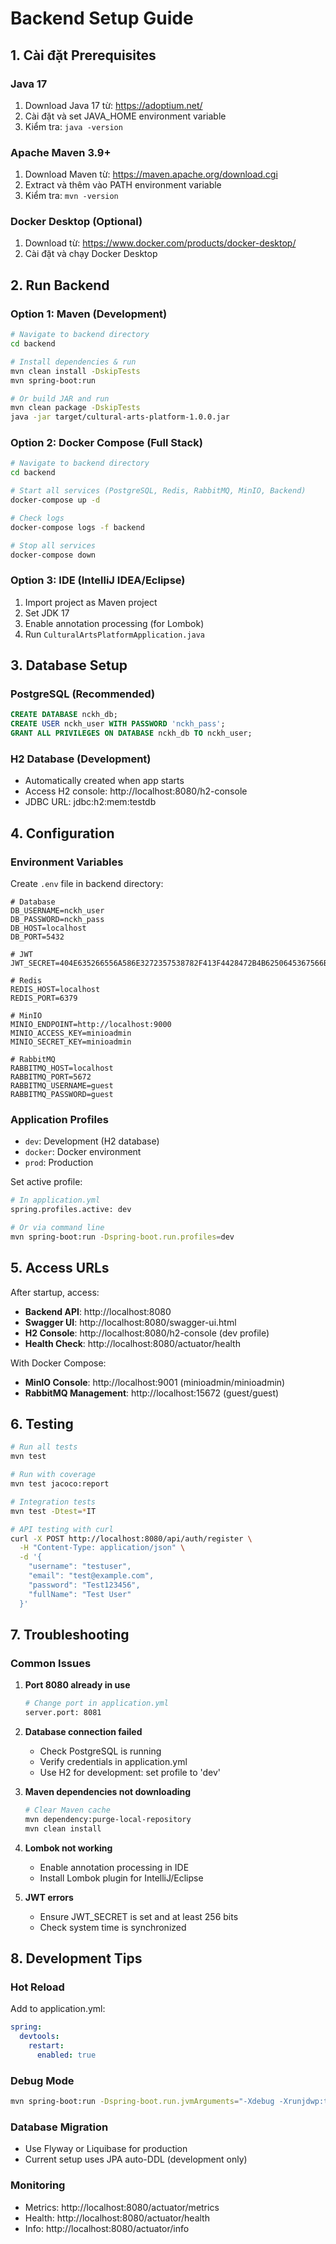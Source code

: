 # Backend Setup Guide

## 1. Cài đặt Prerequisites

### Java 17
1. Download Java 17 từ: https://adoptium.net/
2. Cài đặt và set JAVA_HOME environment variable
3. Kiểm tra: `java -version`

### Apache Maven 3.9+
1. Download Maven từ: https://maven.apache.org/download.cgi
2. Extract và thêm vào PATH environment variable
3. Kiểm tra: `mvn -version`

### Docker Desktop (Optional)
1. Download từ: https://www.docker.com/products/docker-desktop/
2. Cài đặt và chạy Docker Desktop

## 2. Run Backend

### Option 1: Maven (Development)
```bash
# Navigate to backend directory
cd backend

# Install dependencies & run
mvn clean install -DskipTests
mvn spring-boot:run

# Or build JAR and run
mvn clean package -DskipTests
java -jar target/cultural-arts-platform-1.0.0.jar
```

### Option 2: Docker Compose (Full Stack)
```bash
# Navigate to backend directory
cd backend

# Start all services (PostgreSQL, Redis, RabbitMQ, MinIO, Backend)
docker-compose up -d

# Check logs
docker-compose logs -f backend

# Stop all services
docker-compose down
```

### Option 3: IDE (IntelliJ IDEA/Eclipse)
1. Import project as Maven project
2. Set JDK 17
3. Enable annotation processing (for Lombok)
4. Run `CulturalArtsPlatformApplication.java`

## 3. Database Setup

### PostgreSQL (Recommended)
```sql
CREATE DATABASE nckh_db;
CREATE USER nckh_user WITH PASSWORD 'nckh_pass';
GRANT ALL PRIVILEGES ON DATABASE nckh_db TO nckh_user;
```

### H2 Database (Development)
- Automatically created when app starts
- Access H2 console: http://localhost:8080/h2-console
- JDBC URL: jdbc:h2:mem:testdb

## 4. Configuration

### Environment Variables
Create `.env` file in backend directory:
```env
# Database
DB_USERNAME=nckh_user
DB_PASSWORD=nckh_pass
DB_HOST=localhost
DB_PORT=5432

# JWT
JWT_SECRET=404E635266556A586E3272357538782F413F4428472B4B6250645367566B5970

# Redis
REDIS_HOST=localhost
REDIS_PORT=6379

# MinIO
MINIO_ENDPOINT=http://localhost:9000
MINIO_ACCESS_KEY=minioadmin
MINIO_SECRET_KEY=minioadmin

# RabbitMQ
RABBITMQ_HOST=localhost
RABBITMQ_PORT=5672
RABBITMQ_USERNAME=guest
RABBITMQ_PASSWORD=guest
```

### Application Profiles
- `dev`: Development (H2 database)
- `docker`: Docker environment
- `prod`: Production

Set active profile:
```bash
# In application.yml
spring.profiles.active: dev

# Or via command line
mvn spring-boot:run -Dspring-boot.run.profiles=dev
```

## 5. Access URLs

After startup, access:
- **Backend API**: http://localhost:8080
- **Swagger UI**: http://localhost:8080/swagger-ui.html
- **H2 Console**: http://localhost:8080/h2-console (dev profile)
- **Health Check**: http://localhost:8080/actuator/health

With Docker Compose:
- **MinIO Console**: http://localhost:9001 (minioadmin/minioadmin)
- **RabbitMQ Management**: http://localhost:15672 (guest/guest)

## 6. Testing

```bash
# Run all tests
mvn test

# Run with coverage
mvn test jacoco:report

# Integration tests
mvn test -Dtest=*IT

# API testing with curl
curl -X POST http://localhost:8080/api/auth/register \
  -H "Content-Type: application/json" \
  -d '{
    "username": "testuser",
    "email": "test@example.com",
    "password": "Test123456",
    "fullName": "Test User"
  }'
```

## 7. Troubleshooting

### Common Issues

1. **Port 8080 already in use**
   ```bash
   # Change port in application.yml
   server.port: 8081
   ```

2. **Database connection failed**
   - Check PostgreSQL is running
   - Verify credentials in application.yml
   - Use H2 for development: set profile to 'dev'

3. **Maven dependencies not downloading**
   ```bash
   # Clear Maven cache
   mvn dependency:purge-local-repository
   mvn clean install
   ```

4. **Lombok not working**
   - Enable annotation processing in IDE
   - Install Lombok plugin for IntelliJ/Eclipse

5. **JWT errors**
   - Ensure JWT_SECRET is set and at least 256 bits
   - Check system time is synchronized

## 8. Development Tips

### Hot Reload
Add to application.yml:
```yaml
spring:
  devtools:
    restart:
      enabled: true
```

### Debug Mode
```bash
mvn spring-boot:run -Dspring-boot.run.jvmArguments="-Xdebug -Xrunjdwp:transport=dt_socket,server=y,suspend=n,address=5005"
```

### Database Migration
- Use Flyway or Liquibase for production
- Current setup uses JPA auto-DDL (development only)

### Monitoring
- Metrics: http://localhost:8080/actuator/metrics
- Health: http://localhost:8080/actuator/health
- Info: http://localhost:8080/actuator/info